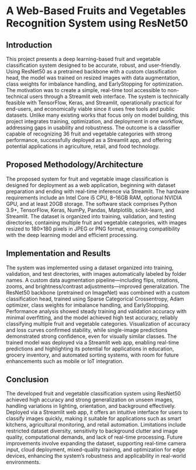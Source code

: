 # A Web-Based Fruits and Vegetables Recognition System using ResNet50
## Introduction 
This project presents a deep learning-based fruit and vegetable classification system designed to be accurate, robust, and user-friendly. Using ResNet50 as a pretrained backbone with a custom classification head, the model was trained on resized images with data augmentation, class weights for imbalance handling, and EarlyStopping for optimization. The motivation was to create a simple, real-time tool accessible to non-technical users through a Streamlit web interface. The system is technically feasible with TensorFlow, Keras, and Streamlit, operationally practical for end-users, and economically viable since it uses free tools and public datasets. Unlike many existing works that focus only on model building, this project integrates training, optimization, and deployment in one workflow, addressing gaps in usability and robustness. The outcome is a classifier capable of recognizing 36 fruit and vegetable categories with strong performance, successfully deployed as a Streamlit app, and offering potential applications in agriculture, retail, and food technology.
## Proposed Methodology/Architecture 
The proposed system for fruit and vegetable image classification is designed for deployment as a web application, beginning with dataset preparation and ending with real-time inference via Streamlit. The hardware requirements include an Intel Core i5 CPU, 8–16GB RAM, optional NVIDIA GPU, and at least 20GB storage. The software stack comprises Python 3.9+, TensorFlow, Keras, NumPy, Pandas, Matplotlib, scikit-learn, and Streamlit. The dataset is organized into training, validation, and testing directories, containing multiple fruit and vegetable categories, with images resized to 180×180 pixels in JPEG or PNG format, ensuring compatibility with the deep learning model and efficient processing.
## Implementation and Results
The system was implemented using a dataset organized into training, validation, and test directories, with images automatically labeled by folder names. A custom data augmentation pipeline—including flips, rotations, zooms, and brightness/contrast adjustments—improved generalization. The ResNet50 backbone (pretrained on ImageNet) was combined with a custom classification head, trained using Sparse Categorical Crossentropy, Adam optimizer, class weights for imbalance handling, and EarlyStopping. Performance analysis showed steady training and validation accuracy with minimal overfitting, and the model achieved high test accuracy, reliably classifying multiple fruit and vegetable categories. Visualization of accuracy and loss curves confirmed stability, while single-image predictions demonstrated strong confidence, even for visually similar classes. The trained model was deployed via a Streamlit web app, enabling real-time predictions and highlighting its potential for applications in education, grocery inventory, and automated sorting systems, with room for future enhancements such as mobile or IoT integration.
## Conclusion
The developed fruit and vegetable classification system using ResNet50 achieved high accuracy and strong generalization on unseen images, handling variations in lighting, orientation, and background effectively. Deployed via a Streamlit web app, it offers an intuitive interface for users to classify images quickly, making it suitable for applications such as smart kitchens, agricultural monitoring, and retail automation. Limitations include restricted dataset diversity, sensitivity to background clutter and image quality, computational demands, and lack of real-time processing. Future improvements involve expanding the dataset, supporting real-time camera input, cloud deployment, mixed-quality training, and optimization for edge devices, enhancing the system’s robustness and applicability in real-world environments.
